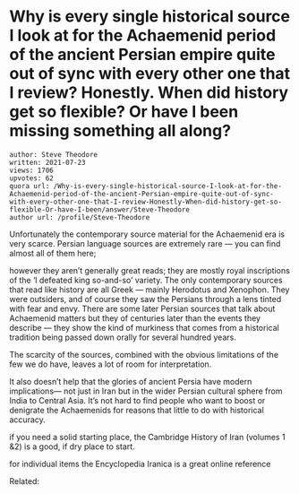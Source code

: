 # Why is every single historical source I look at for the Achaemenid period of the ancient Persian empire quite out of sync with every other one that I review? Honestly. When did history get so flexible? Or have I been missing something all along?

	author: Steve Theodore
	written: 2021-07-23
	views: 1706
	upvotes: 62
	quora url: /Why-is-every-single-historical-source-I-look-at-for-the-Achaemenid-period-of-the-ancient-Persian-empire-quite-out-of-sync-with-every-other-one-that-I-review-Honestly-When-did-history-get-so-flexible-Or-have-I-been/answer/Steve-Theodore
	author url: /profile/Steve-Theodore


Unfortunately the contemporary source material for the Achaemenid era is very scarce. Persian language sources are extremely rare — you can find almost all of them here;



however they aren’t generally great reads; they are mostly royal inscriptions of the ‘l defeated king so-and-so’ variety. The only contemporary sources that read like history are all Greek — mainly Herodotus and Xenophon. They were outsiders, and of course they saw the Persians through a lens tinted with fear and envy. There are some later Persian sources that talk about Achaemenid matters but they of centuries later than the events they describe — they show the kind of murkiness that comes from a historical tradition being passed down orally for several hundred years.

The scarcity of the sources, combined with the obvious limitations of the few we do have, leaves a lot of room for interpretation.

It also doesn’t help that the glories of ancient Persia have modern implications— not just in Iran but in the wider Persian cultural sphere from India to Central Asia. It’s not hard to find people who want to boost or denigrate the Achaemenids for reasons that little to do with historical accuracy.

if you need a solid starting place, the Cambridge History of Iran (volumes 1 &2) is a good, if dry place to start.



for individual items the Encyclopedia Iranica is a great online reference



Related:



